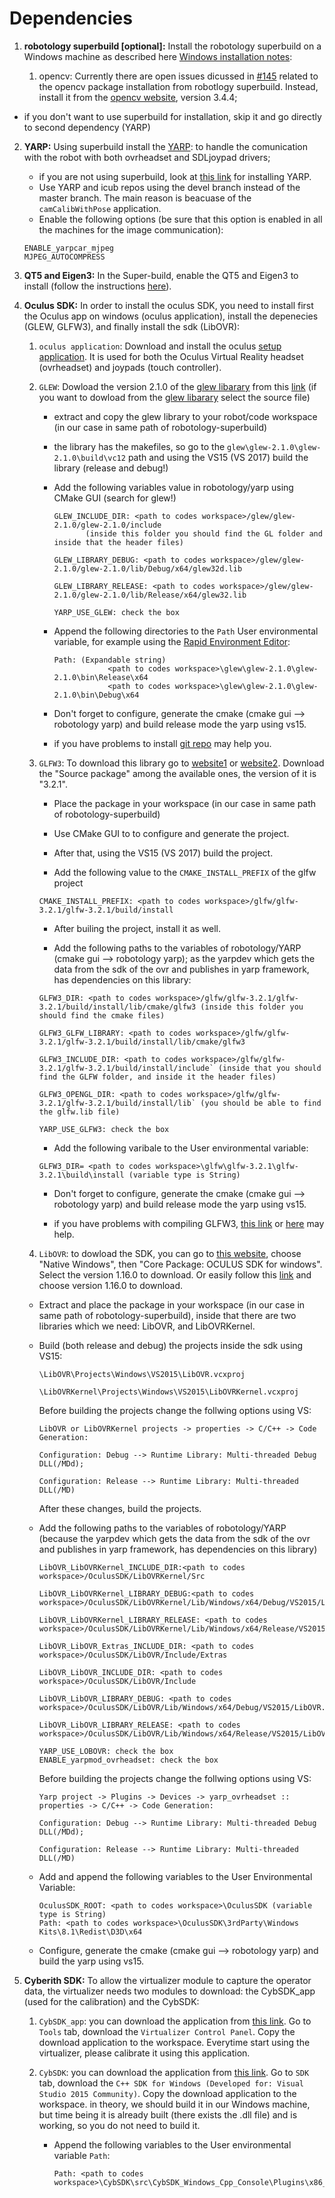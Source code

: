 # Dependencies
 1. **robotology superbuild [optional]:** Install the robotology superbuild on a Windows machine as described here [Windows installation notes](https://github.com/robotology/robotology-superbuild#windows):

    1. opencv: Currently there are open issues dicussed in [#145](https://github.com/robotology/robotology-superbuild/issues/145) related to the opencv package installation from robotlogy superbuild. Instead, install it from the [opencv website](https://opencv.org/releases.html), version 3.4.4;

   + if you don't want to use superbuild for installation, skip it and go directly to second dependency (YARP)
2. **YARP:** Using superbuild install the [YARP](http://www.yarp.it/): to handle the comunication with the robot with both ovrheadset and SDLjoypad drivers;

   + if you are not using superbuild, look at [this link](http://www.yarp.it/) for installing YARP.
   + Use YARP and icub repos using the devel branch instead of the master branch. The main reason is beacuase of the `camCalibWithPose` application.
   + Enable the following options (be sure that this option is enabled in all the machines for the image communication):
   ```
   ENABLE_yarpcar_mjpeg
   MJPEG_AUTOCOMPRESS
   ```

3. **QT5 and Eigen3:** In the Super-build, enable the QT5 and Eigen3 to install (follow the instructions [here](https://github.com/robotology/robotology-superbuild#system-libraries)).

4. **Oculus SDK:** In order to install the oculus SDK, you need to install first the Oculus app on windows (oculus application), install the depenecies (GLEW, GLFW3), and finally install the sdk (LibOVR):

   1. `oculus application`: Download and install the oculus [setup application](https://www.oculus.com/setup/). It is used for both the Oculus Virtual Reality headset (ovrheadset) and joypads (touch controller).
          
   2. `GLEW`: Dowload the version 2.1.0 of the [glew libarary](http://glew.sourceforge.net/index.html) from this [link](https://sourceforge.net/projects/glew/files/glew/2.1.0/) (if you want to dowload from the [glew libarary](http://glew.sourceforge.net/index.html) select the source file)
     
      - extract and copy the glew library to your robot/code workspace (in our case in same path of robotology-superbuild)
      
      - the library has the makefiles, so go to the `glew\glew-2.1.0\glew-2.1.0\build\vc12` path and using the VS15 (VS 2017) build the library (release and debug!)
      
      - Add the following variables value in robotology/yarp using CMake GUI (search for glew!)
        ```
        GLEW_INCLUDE_DIR: <path to codes workspace>/glew/glew-2.1.0/glew-2.1.0/include
               (inside this folder you should find the GL folder and inside that the header files)
          
        GLEW_LIBRARY_DEBUG: <path to codes workspace>/glew/glew-2.1.0/glew-2.1.0/lib/Debug/x64/glew32d.lib
              
        GLEW_LIBRARY_RELEASE: <path to codes workspace>/glew/glew-2.1.0/glew-2.1.0/lib/Release/x64/glew32.lib
              
        YARP_USE_GLEW: check the box
        ```
      - Append the following directories to the `Path` User environmental variable, for example using the [Rapid Environment Editor](https://www.rapidee.com):
        ```
        Path: (Expandable string)
                    <path to codes workspace>\glew\glew-2.1.0\glew-2.1.0\bin\Release\x64
                    <path to codes workspace>\glew\glew-2.1.0\glew-2.1.0\bin\Debug\x64
        ```  
  
      - Don't forget to configure, generate the cmake (cmake gui --> robotology yarp) and build release mode the yarp using vs15.  
      
      - if you have problems to install [git repo](https://github.com/nigels-com/glew) may help you. 
     
     
   3. `GLFW3`: To download this library go to [website1](https://www.glfw.org/) or [website2](https://www.glfw.org/download.html). Download the "Source package" among the available ones, the version of it is "3.2.1".
     

      - Place the package in your workspace (in our case in same path of robotology-superbuild)
          

      - Use CMake GUI to to configure and generate the project.
          

      - After that, using the VS15 (VS 2017) build the project.
      
      
      - Add the following value to the `CMAKE_INSTALL_PREFIX` of the glfw project
      ```
      CMAKE_INSTALL_PREFIX: <path to codes workspace>/glfw/glfw-3.2.1/glfw-3.2.1/build/install
      ```
      - After builing the project, install it as well.

      - Add the following paths to the variables of robotology/YARP (cmake gui --> robotology yarp); as the yarpdev which gets the data from the sdk of the ovr and publishes in yarp framework, has dependencies on this library:
      
      ```
      GLFW3_DIR: <path to codes workspace>/glfw/glfw-3.2.1/glfw-3.2.1/build/install/lib/cmake/glfw3 (inside this folder you should find the cmake files)
 
      GLFW3_GLFW_LIBRARY: <path to codes workspace>/glfw/glfw-3.2.1/glfw-3.2.1/build/install/lib/cmake/glfw3

      GLFW3_INCLUDE_DIR: <path to codes workspace>/glfw/glfw-3.2.1/glfw-3.2.1/build/install/include` (inside that you should find the GLFW folder, and inside it the header files)
              
      GLFW3_OPENGL_DIR: <path to codes workspace>/glfw/glfw-3.2.1/glfw-3.2.1/build/install/lib` (you should be able to find the glfw.lib file)
              
      YARP_USE_GLFW3: check the box
      ```
      - Add the following varibale to the User environmental variable:
      ```       
      GLFW3_DIR= <path to codes workspace>\glfw\glfw-3.2.1\glfw-3.2.1\build\install (variable type is String)
      ```    
      - Don't forget to configure, generate the cmake (cmake gui --> robotology yarp) and build release mode the yarp using vs15.  
             
      - if you have problems with compiling GLFW3, [this link](https://www.glfw.org/docs/latest/compile_guide.html#compile_generate) or [here](https://github.com/nigels-com/glew) may help.
          
          
    4. `LibOVR`: to dowload the SDK, you can go to [this website](https://developer.oculus.com/downloads/), choose "Native Windows", then "Core Package: OCULUS SDK for windows". Select the version 1.16.0 to download. Or easily follow this [link](https://developer.oculus.com/downloads/package/oculus-sdk-for-windows/1.16.0/) and choose version 1.16.0 to download.
    
      - Extract and place the package in your workspace (in our case in same path of robotology-superbuild), inside that there are two libraries which we need: LibOVR, and LibOVRKernel.
      
      - Build (both release and debug) the projects inside the sdk using VS15: 
        
        `\LibOVR\Projects\Windows\VS2015\LibOVR.vcxproj`
        
        `\LibOVRKernel\Projects\Windows\VS2015\LibOVRKernel.vcxproj`
        
        Before building the projects change the follwing options using VS:
        ```
        LibOVR or LibOVRKernel projects -> properties -> C/C++ -> Code Generation:
         
        Configuration: Debug --> Runtime Library: Multi-threaded Debug DLL(/MDd);
         
        Configuration: Release --> Runtime Library: Multi-threaded DLL(/MD)
        ```
        After these changes, build the projects.
        
      - Add the following paths to the variables of robotology/YARP (because the yarpdev which gets the data from the sdk of the ovr and publishes in yarp framework, has dependencies on this library)
          
        ```  
        LibOVR_LibOVRKernel_INCLUDE_DIR:<path to codes workspace>/OculusSDK/LibOVRKernel/Src
              
        LibOVR_LibOVRKernel_LIBRARY_DEBUG:<path to codes workspace>/OculusSDK/LibOVRKernel/Lib/Windows/x64/Debug/VS2015/LibOVRKernel.lib

        LibOVR_LibOVRKernel_LIBRARY_RELEASE: <path to codes workspace>/OculusSDK/LibOVRKernel/Lib/Windows/x64/Release/VS2015/LibOVRKernel.lib

        LibOVR_LibOVR_Extras_INCLUDE_DIR: <path to codes workspace>/OculusSDK/LibOVR/Include/Extras

        LibOVR_LibOVR_INCLUDE_DIR: <path to codes workspace>/OculusSDK/LibOVR/Include

        LibOVR_LibOVR_LIBRARY_DEBUG: <path to codes workspace>/OculusSDK/LibOVR/Lib/Windows/x64/Debug/VS2015/LibOVR.lib

        LibOVR_LibOVR_LIBRARY_RELEASE: <path to codes workspace>/OculusSDK/LibOVR/Lib/Windows/x64/Release/VS2015/LibOVR.lib

        YARP_USE_LOBOVR: check the box
        ENABLE_yarpmod_ovrheadset: check the box
        ```
        Before building the projects change the follwing options using VS:
        ```
        Yarp project -> Plugins -> Devices -> yarp_ovrheadset :: properties -> C/C++ -> Code Generation:
         
        Configuration: Debug --> Runtime Library: Multi-threaded Debug DLL(/MDd);
         
        Configuration: Release --> Runtime Library: Multi-threaded DLL(/MD)
        ```

      - Add and append the following variables to the User Environmental Variable:
        ```     
        OculusSDK_ROOT: <path to codes workspace>\OculusSDK (variable type is String)
        Path: <path to codes workspace>\OculusSDK\3rdParty\Windows Kits\8.1\Redist\D3D\x64
        ```      

      - Configure, generate the cmake (cmake gui --> robotology yarp) and build the yarp using vs15.

5. **Cyberith SDK:**   To allow the virtualizer module to capture the operator data, the virtualizer needs two modules to download: the CybSDK_app (used for the calibration) and the CybSDK:

   1. `CybSDK_app`: you can download the application from [this link](https://developer.cyberith.com/downloads). Go to `Tools` tab, download the `Virtualizer Control Panel`. Copy the download application to the workspace. Everytime start using the virtualizer, please calibrate it using this application.
     
   2. `CybSDK`: you can download the application from [this link](https://developer.cyberith.com/downloads). Go to `SDK` tab, download the `C++ SDK for Windows (Developed for: Visual Studio 2015 Community)`. Copy the download application to the workspace. in theory, we should build it in our Windows machine, but time being it is already built (there exists the .dll file) and is working, so you do not need to build it.
   
      - Append the following variables to the User environmental variable `Path`:
        ```     
        Path: <path to codes workspace>\CybSDK\src\CybSDK_Windows_Cpp_Console\Plugins\x86_64
        ```
